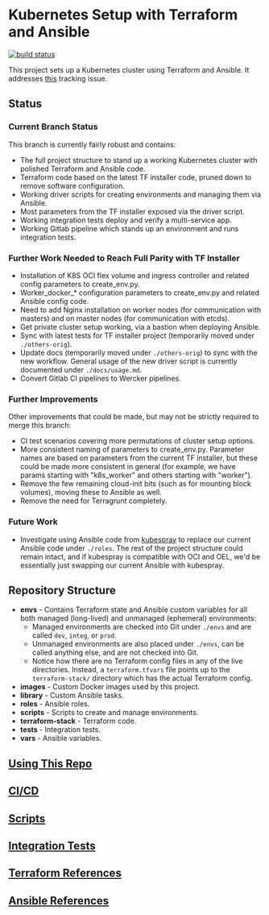 # Kubernetes Setup with Terraform and Ansible

[![build status](https://gitlab-odx.oracle.com/sre/k8s-terraform-ansible/badges/master/build.svg)](https://gitlab-odx.oracle.com/sre/k8s-terraform-ansible/commits/master)

This project sets up a Kubernetes cluster using Terraform and Ansible.  It addresses 
[this](https://github.com/oracle/terraform-kubernetes-installer/issues/152) tracking issue.

## Status

### Current Branch Status

This branch is currently fairly robust and contains: 
- The full project structure to stand up a working Kubernetes cluster with polished Terraform and Ansible code.
- Terraform code based on the latest TF installer code, pruned down to remove software configuration.
- Working driver scripts for creating environments and managing them via Ansible.
- Most parameters from the TF installer exposed via the driver script.
- Working integration tests deploy and verify a multi-service app.
- Working Gitlab pipeline which stands up an environment and runs integration tests.

### Further Work Needed to Reach Full Parity with TF Installer
- Installation of K8S OCI flex volume and ingress controller and related config parameters to create_env.py.
- Worker_docker_* configuration parameters to create_env.py and related Ansible config code.
- Need to add Nginx installation on worker nodes (for communication with masters) and on master nodes (for communication with etcds).
- Get private cluster setup working, via a bastion when deploying Ansible.
- Sync with latest tests for TF installer project (temporarily moved under `./others-orig`).
- Update docs (temporarily moved under `./others-orig`) to sync with the new workflow.  General usage of the new
driver script is currently documented under `./docs/usage.md`.
- Convert Gitlab CI pipelines to Wercker pipelines.

### Further Improvements
Other improvements that could be made, but may not be strictly required to merge this branch:

- CI test scenarios covering more permutations of cluster setup options.  
- More consistent naming of parameters to create_env.py.  Parameter names are based on parameters from 
the current TF installer, but these could be made more consistent in general (for example, we have params
starting with "k8s_worker" and others starting with "worker").
- Remove the few remaining cloud-init bits (such as for mounting block volumes), moving these to Ansible as well.
- Remove the need for Terragrunt completely.

### Future Work

- Investigate using Ansible code from [kubespray](https://github.com/kubernetes-incubator/kubespray) to replace
our current Ansible code under `./roles`.  The rest of the project structure could remain intact, and if 
kubespray is compatible with OCI and OEL, we'd be essentially just swapping our current Ansible with kubespray.

## Repository Structure

* **envs** - Contains Terraform state and Ansible custom variables for all both managed (long-lived) and unmanaged
(ephemeral) environments:
  * Managed environments are checked into Git under `./envs` and are called `dev`, `integ`, or `prod`.  
  * Unmanaged environments are also placed under `./envs`, can be called anything else, and are not checked into Git. 
  * Notice how there are no Terraform config files in any of the live directories. Instead, a `terraform.tfvars` 
  file points up to the `terraform-stack/` directory which has the actual Terraform config.
* **images** - Custom Docker images used by this project.
* **library** - Custom Ansible tasks.
* **roles** - Ansible roles.
* **scripts** - Scripts to create and manage environments.
* **terraform-stack** - Terraform code.
* **tests** - Integration tests.
* **vars** - Ansible variables.

## [Using This Repo](docs/usage.md)

## [CI/CD](docs/ci-cd.md)

## [Scripts](docs/scripts.md)

## [Integration Tests](tests/README.md)

## [Terraform References](docs/terraform.md)

## [Ansible References](docs/ansible.md)
